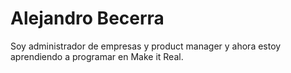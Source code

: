 # Alejandro Becerra

Soy administrador de empresas y product manager y ahora estoy aprendiendo a programar en Make it Real. 